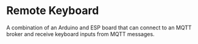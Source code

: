 # Remote Keyboard

A combination of an Arduino and ESP board that can connect to an MQTT broker and receive keyboard inputs from MQTT messages.
